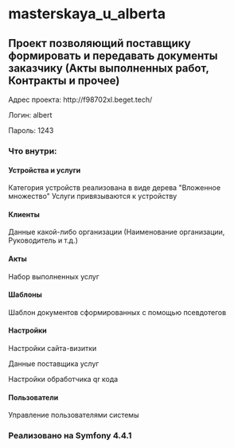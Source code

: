 # masterskaya_u_alberta

Проект позволяющий поставщику формировать и передавать документы заказчику (Акты выполненных работ, Контракты и прочее) 
--
<p>Адрес проекта: http://f98702xl.beget.tech/</p>
<p> Логин: albert </p>
<p> Пароль: 1243 </p>

### Что внутри:
#### Устройства и услуги
Категория устройств реализована в виде дерева "Вложенное множество"
Услуги привязываются к устройству

#### Клиенты
Данные какой-либо организации (Наименование организации, Руководитель и т.д.)

#### Акты
Набор выполненных услуг


#### Шаблоны
Шаблон документов сформированных с помощью псевдотегов

#### Настройки
<p>Настройки сайта-визитки</p>
<p>Данные поставщика услуг</p>
<p>Настройки обработчика qr кода</p> 

#### Пользователи
Управление пользователями системы



### Реализовано на Symfony 4.4.1

